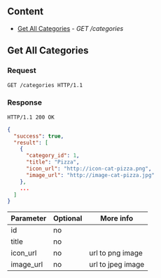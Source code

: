 ## Content

* [Get All Categories](#get-all-categories) - *GET /categories*



## Get All Categories

### Request

~~~HTTP
GET /categories HTTP/1.1
~~~

### Response

~~~HTTP
HTTP/1.1 200 OK
~~~

~~~JSON
{
  "success": true,
  "result": [
    {
      "category_id": 1,
      "title": "Pizza",
      "icon_url": "http://icon-cat-pizza.png",
      "image_url": "http://image-cat-pizza.jpg"
    }, 
    ...
  ]
}
~~~

Parameter | Optional | More info
--------- | -------- | ---------
id                   | no
title                | no     
icon_url             | no       | url to png image
image_url            | no       | url to jpeg image

